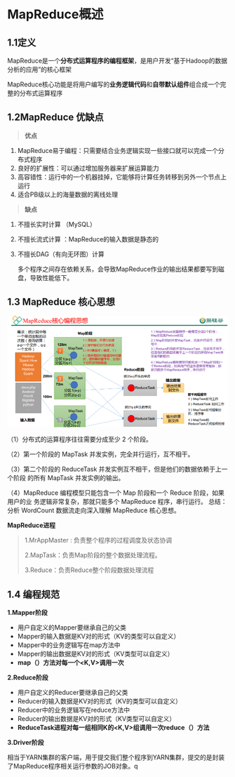 # MapReduce概述

## 1.1定义

MapReduce是一个**分布式运算程序的编程框架**，是用户开发“基于Hadoop的数据分析的应用”的核心框架

MapReduce核心功能是将用户编写的**业务逻辑代码**和**自带默认组件**组合成一个完整的分布式运算程序

## 1.2MapReduce 优缺点

> **优点**

1. MapReduce易于编程：只需要结合业务逻辑实现一些接口就可以完成一个分布式程序
2. 良好的扩展性：可以通过增加服务器来扩展运算能力
3. 高容错性：运行中的一个机器挂掉，它能够将计算任务转移到另外一个节点上运行
4. 适合PB级以上的海量数据的离线处理

> **缺点**

1. 不擅长实时计算 （MySQL）

2. 不擅长流式计算 ：MapReduce的输入数据是静态的

3. 不擅长DAG（有向无环图）计算

   多个程序之间存在依赖关系，会导致MapReduce作业的输出结果都要写到磁盘，导致性能低下。

## 1.3 MapReduce 核心思想

![](..\图片\MapReduce核心思想.png)

（1）分布式的运算程序往往需要分成至少 2 个阶段。 

（2）第一个阶段的 MapTask 并发实例，完全并行运行，互不相干。

 （3）第二个阶段的 ReduceTask 并发实例互不相干，但是他们的数据依赖于上一个阶段 的所有 MapTask 并发实例的输出。

 （4）MapReduce 编程模型只能包含一个 Map 阶段和一个 Reduce 阶段，如果用户的业 务逻辑非常复杂，那就只能多个 MapReduce 程序，串行运行。 总结：分析 WordCount 数据流走向深入理解 MapReduce 核心思想。

**MapReduce进程**

> 1.MrAppMaster : 负责整个程序的过程调度及状态协调
>
> 2.MapTask：负责Map阶段的整个数据处理流程。
>
> 3.Reduce：负责Reduce整个阶段数据处理流程

## 1.4 编程规范

**1.Mapper阶段**

- 用户自定义的Mapper要继承自己的父类
- Mapper的输入数据是KV对的形式（KV的类型可以自定义）
- Mapper中的业务逻辑写在map方法中
- Mapper的输出数据是KV对的形式（KV类型可以自定义）
- **map（）方法对每一个<K,V>调用一次**

**2.Reduce阶段**

- 用户自定义的Reducer要继承自己的父类
- Reducer的输入数据是KV对的形式（KV的类型可以自定义）
- Reducer中的业务逻辑写在reduce方法中
- Reducer的输出数据是KV对的形式（KV类型可以自定义）
- **ReduceTask进程对每一组相同K的<K,V>组调用一次reduce（）方法**

**3.Driver阶段**

相当于YARN集群的客户端，用于提交我们整个程序到YARN集群，提交的是封装了MapReduce程序相关运行参数的JOB对象。q